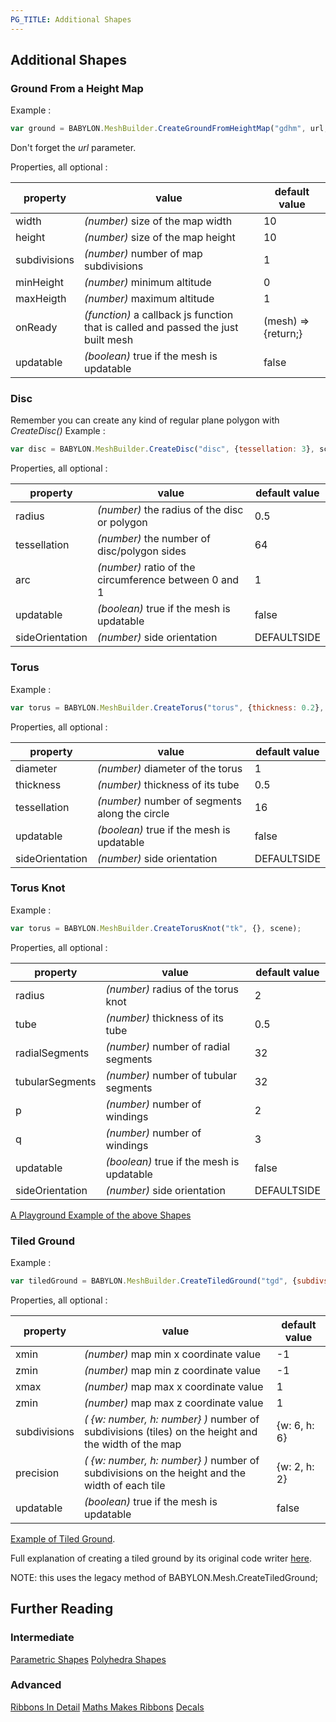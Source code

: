 ```yaml
---
PG_TITLE: Additional Shapes
---
```


## Additional Shapes

### Ground From a Height Map
Example :
```javascript
var ground = BABYLON.MeshBuilder.CreateGroundFromHeightMap("gdhm", url, {width: 6, subdivsions: 4}, scene);
```
Don't forget the _url_ parameter.

Properties, all optional :

property|value|default value
--------|-----|-------------
width|_(number)_ size of the map width|10
height|_(number)_ size of the map height|10
subdivisions|_(number)_ number of map subdivisions|1
minHeight|_(number)_ minimum altitude|0
maxHeigth|_(number)_ maximum altitude|1
onReady|_(function)_ a callback js function that is called and passed the just built mesh|(mesh) => {return;}
updatable|_(boolean)_ true if the mesh is updatable|false

### Disc
Remember you can create any kind of regular plane polygon with _CreateDisc()_
Example :
```javascript
var disc = BABYLON.MeshBuilder.CreateDisc("disc", {tessellation: 3}, scene); // makes a triangle
```
Properties, all optional :

property|value|default value
--------|-----|-------------
radius|_(number)_ the radius of the disc or polygon|0.5
tessellation|_(number)_ the number of disc/polygon sides|64
arc|_(number)_ ratio of the circumference between 0 and 1|1
updatable|_(boolean)_ true if the mesh is updatable|false
sideOrientation|_(number)_ side orientation|DEFAULTSIDE

### Torus
Example :
```javascript
var torus = BABYLON.MeshBuilder.CreateTorus("torus", {thickness: 0.2}, scene);
```
Properties, all optional :

property|value|default value
--------|-----|-------------
diameter|_(number)_ diameter of the torus|1
thickness|_(number)_ thickness of its tube|0.5
tessellation|_(number)_ number of segments along the circle|16
updatable|_(boolean)_ true if the mesh is updatable|false
sideOrientation|_(number)_ side orientation|DEFAULTSIDE

### Torus Knot
Example :
```javascript
var torus = BABYLON.MeshBuilder.CreateTorusKnot("tk", {}, scene);
```
Properties, all optional :

property|value|default value
--------|-----|-------------
radius|_(number)_ radius of the torus knot|2
tube|_(number)_ thickness of its tube|0.5
radialSegments|_(number)_ number of radial segments|32
tubularSegments|_(number)_ number of tubular segments|32
p|_(number)_ number of windings|2
q|_(number)_ number of windings|3
updatable|_(boolean)_ true if the mesh is updatable|false
sideOrientation|_(number)_ side orientation|DEFAULTSIDE

[A Playground Example of the above Shapes](http://www.babylonjs-playground.com/#165IV6#6)

### Tiled Ground
Example :
```javascript
var tiledGround = BABYLON.MeshBuilder.CreateTiledGround("tgd", {subdivsions: {w:4, h:6} }, scene);
```
Properties, all optional :

property|value|default value
--------|-----|-------------
xmin|_(number)_ map min x coordinate value|-1
zmin|_(number)_ map min z coordinate value|-1
xmax|_(number)_ map max x coordinate value|1
zmin|_(number)_ map max z coordinate value|1
subdivisions|_( {w: number, h: number} )_ number of subdivisions (tiles) on the height and the width of the map|{w: 6, h: 6}
precision|_( {w: number, h: number} )_ number of subdivisions on the height and the width of each tile|{w: 2, h: 2}
updatable|_(boolean)_ true if the mesh is updatable|false

[Example of Tiled Ground](http://www.babylonjs-playground.com/#1XBLWB#147).

Full explanation of creating a tiled ground by its original code writer [here](http://makina-corpus.com/blog/metier/2014/how-to-use-multimaterials-with-a-tiled-ground-in-babylonjs). 

NOTE:  this uses the legacy method of BABYLON.Mesh.CreateTiledGround;


## Further Reading

### Intermediate   
[Parametric Shapes](/intermediate/Parametric_Shapes.html)
[Polyhedra Shapes](/intermediate/Polyhedra_Shapes.html)

### Advanced   
[Ribbons In Detail](/advanced/Ribbons_In_Detail.html)
[Maths Makes Ribbons](/advanced/Maths_Make_Ribbons.html)
[Decals](/advanced/Decals.html) 



